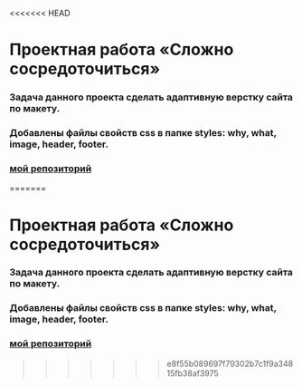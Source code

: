 <<<<<<< HEAD
# Проектная работа «Сложно сосредоточиться»

### Задача данного проекта сделать адаптивную верстку сайта по макету.

### Добавлены файлы свойств css в папке styles: why, what, image, header, footer.

### [мой репозиторий][def]

[def]: https://github.com/ais-94/slozhno-sosredotochitsya.git
=======
# Проектная работа «Сложно сосредоточиться»

### Задача данного проекта сделать адаптивную верстку сайта по макету.

### Добавлены файлы свойств css в папке styles: why, what, image, header, footer.

### [мой репозиторий][def]

[def]: https://github.com/ais-94/slozhno-sosredotochitsya.git
>>>>>>> e8f55b089697f79302b7c1f9a34815fb38af3975

